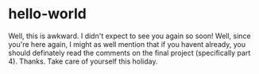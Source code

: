 # hello-world
Well, this is awkward. I didn't expect to see you again so soon! Well, since you're here again, I might as well mention that if you havent already, you should definately read the comments on the final project (specifically part 4). Thanks. Take care of yourself this holiday.
